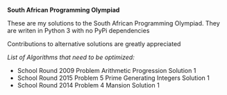 __South African Programming Olympiad__

These are my solutions to the South African Programming Olympiad.
They are writen in Python 3 with no PyPi dependencies

Contributions to alternative solutions are greatly appreciated

*List of Algorithms that need to be optimized:*
- School Round 2009 Problem Arithmetic Progression Solution 1
- School Round 2015 Problem 5 Prime Generating Integers Solution 1
- School Round 2014 Problem 4 Mansion Solution 1